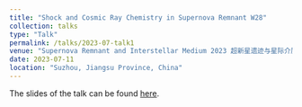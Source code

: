```yaml
---
title: "Shock and Cosmic Ray Chemistry in Supernova Remnant W28"
collection: talks
type: "Talk"
permalink: /talks/2023-07-talk1
venue: "Supernova Remnant and Interstellar Medium 2023 超新星遗迹与星际介质2023"
date: 2023-07-11
location: "Suzhou, Jiangsu Province, China"
---
```


The slides of the talk can be found [here](https://tty1105.github.io/files/2023-07-SNRandISM-talk.ppt). 

